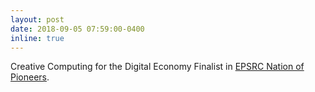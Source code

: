 ```yaml
---
layout: post
date: 2018-09-05 07:59:00-0400
inline: true
---
```


Creative Computing for the Digital Economy Finalist in [EPSRC Nation of Pioneers](https://webarchive.nationalarchives.gov.uk/20200930161801/https://epsrc.ukri.org/newsevents/news/connectednationpioneersfinalists/).
